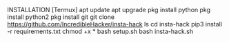 INSTALLATION [Termux]
apt update
apt upgrade
pkg install python
pkg install python2
pkg install git
git clone https://github.com/IncredibleHacker/insta-hack
ls
cd insta-hack
pip3 install -r requirements.txt
chmod +x *
bash setup.sh
bash insta-hack.sh
